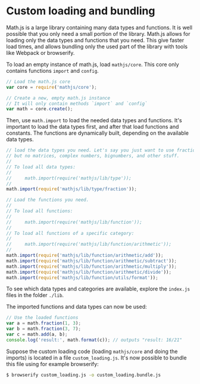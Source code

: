 # Custom loading and bundling

Math.js is a large library containing many data types and functions. 
It is well possible that you only need a small portion of the library. 
Math.js allows for loading only the data types and functions that you need.
This give faster load times, and allows bundling only the used part of the 
library with tools like Webpack or browserify.

To load an empty instance of math.js, load `mathjs/core`. This core only
contains functions `import` and `config`.

```js
// Load the math.js core
var core = require('mathjs/core');

// Create a new, empty math.js instance
// It will only contain methods `import` and `config`
var math = core.create();
```

Then, use `math.import` to load the needed data types and functions. 
It's important to load the data types first, and after that load functions
and constants. The functions are dynamically built, depending on the available
data types.

```js
// load the data types you need. Let's say you just want to use fractions,
// but no matrices, complex numbers, bignumbers, and other stuff.
//
// To load all data types:
//
//     math.import(require('mathjs/lib/type'));
//
math.import(require('mathjs/lib/type/fraction'));

// Load the functions you need.
//
// To load all functions:
//
//     math.import(require('mathjs/lib/function'));
//
// To load all functions of a specific category:
//
//     math.import(require('mathjs/lib/function/arithmetic'));
//
math.import(require('mathjs/lib/function/arithmetic/add'));
math.import(require('mathjs/lib/function/arithmetic/subtract'));
math.import(require('mathjs/lib/function/arithmetic/multiply'));
math.import(require('mathjs/lib/function/arithmetic/divide'));
math.import(require('mathjs/lib/function/utils/format'));
```

To see which data types and categories are available, explore the `index.js` 
files in the folder `./lib`.

The imported functions and data types can now be used:

```js
// Use the loaded functions
var a = math.fraction(1, 3);
var b = math.fraction(3, 7);
var c = math.add(a, b);
console.log('result:', math.format(c)); // outputs "result: 16/21"
```

Suppose the custom loading code (loading `mathjs/core` and doing the imports)
is located in a file `custom_loading.js`. It's now possible to bundle
this file using for example browserify:

```bash
$ browserify custom_loading.js -o custom_loading.bundle.js
```
